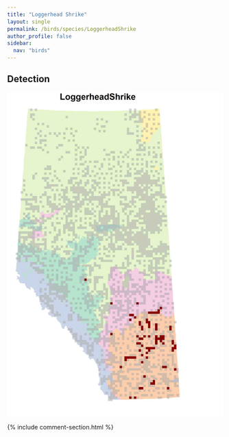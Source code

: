 ```yaml
---
title: "Loggerhead Shrike"
layout: single
permalink: /birds/species/LoggerheadShrike
author_profile: false
sidebar:
  nav: "birds"
---
```


<h2>Detection</h2>

![](/assets/images/birds/LoggerheadShrike/det.jpg)

{% include comment-section.html %}
